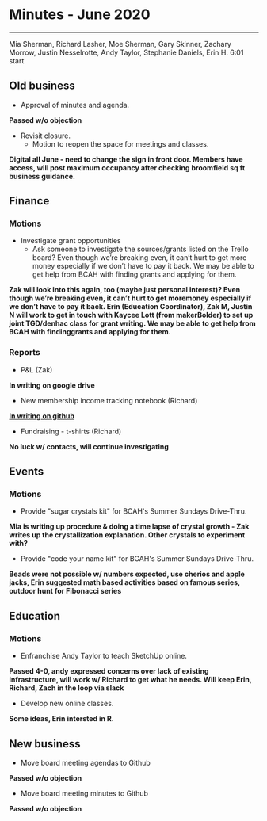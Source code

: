# Minutes  - June 2020
---
Mia Sherman, Richard Lasher, Moe Sherman, Gary Skinner, Zachary Morrow, Justin Nesselrotte, Andy Taylor, Stephanie Daniels, Erin H. 6:01 start
## Old business

 * Approval of minutes and agenda.

 **Passed w/o objection**

 * Revisit closure.
    * Motion to reopen the space for meetings and classes.

**Digital all June - need to change the sign in front door. Members have access, will post maximum occupancy after checking broomfield sq ft business guidance.**

## Finance

### Motions
 * Investigate grant opportunities
    * Ask someone to investigate the sources/grants listed on the Trello board? Even though we’re breaking even, it can’t hurt to get more money especially if we don’t have to pay it back. We may be able to get help from BCAH with finding grants and applying for them.

**Zak will look into this again, too (maybe just personal interest)?
Even though we’re breaking even, it can’t hurt to get moremoney especially if we don’t have to pay it back.
Erin (Education Coordinator), Zak M, Justin N will work to get in touch with Kaycee Lott (from makerBolder) to set up joint TGD/denhac class for grant writing.
We may be able to get help from BCAH with findinggrants and applying for them.**


### Reports

 * P&L (Zak)

 **In writing on google drive**

 * New membership income tracking notebook (Richard)

 **[In writing on github](https://github.com/the-gizmo-dojo/tracking_notebooks)**
 * Fundraising - t-shirts (Richard)

 **No luck w/ contacts, will continue investigating**

## Events

### Motions

 * Provide "sugar crystals kit" for BCAH's Summer Sundays Drive-Thru.

 **Mia is writing up procedure & doing a time lapse of crystal growth - Zak writes up the crystallization explanation. Other crystals to experiment with?**

 * Provide "code your name kit" for BCAH's Summer Sundays Drive-Thru.

 **Beads were not possible w/ numbers expected, use cherios and apple jacks, Erin suggested math based activities based on famous series, outdoor hunt for Fibonacci series**

## Education

### Motions

 * Enfranchise Andy Taylor to teach SketchUp online.

 **Passed 4-0, andy expressed concerns over lack of existing infrastructure, will work w/ Richard to get what he needs.  Will keep Erin, Richard, Zach in the loop via slack**

 * Develop new online classes.

 **Some ideas, Erin intersted in R.**

## New business

 * Move board meeting agendas to Github

 **Passed w/o objection**

 * Move board meeting minutes to Github

  **Passed w/o objection**



